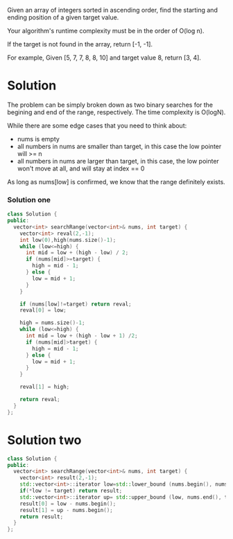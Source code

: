 Given an array of integers sorted in ascending order, find the starting and ending position of a given target value.

Your algorithm's runtime complexity must be in the order of O(log n).

If the target is not found in the array, return [-1, -1].

For example,
Given [5, 7, 7, 8, 8, 10] and target value 8,
return [3, 4].

  
# Solution
  
The problem can be simply broken down as two binary searches for the begining and end of the range, respectively. The time complexity is O(logN).
  
While there are some edge cases that you need to think about:

* nums is empty  
* all numbers in nums are smaller than target, in this case the low pointer will >= n  
* all numbers in nums are larger than target, in this case, the low pointer won't move at all, and will stay at index == 0  

As long as nums[low] is confirmed, we know that the range definitely exists.  
  
### Solution one  

```cpp  
class Solution {
public:
  vector<int> searchRange(vector<int>& nums, int target) {
    vector<int> reval(2,-1);
    int low(0),high(nums.size()-1);
    while (low<=high) {
      int mid = low + (high - low) / 2;
      if (nums[mid]>=target) {
        high = mid - 1;
      } else {
        low = mid + 1;
      }
    }

    if (nums[low]!=target) return reval;
    reval[0] = low;

    high = nums.size()-1;
    while (low<=high) {
      int mid = low + (high - low + 1) /2;
      if (nums[mid]>target) {
        high = mid - 1;
      } else {
        low = mid + 1;
      }
    }

    reval[1] = high;

    return reval;
  }
};
```

# Solution two

```cpp
class Solution {
public:
  vector<int> searchRange(vector<int>& nums, int target) {
    vector<int> result(2,-1);
    std::vector<int>::iterator low=std::lower_bound (nums.begin(), nums.end(), target);
    if(*low != target) return result;
    std::vector<int>::iterator up= std::upper_bound (low, nums.end(), target) -1;
    result[0] = low - nums.begin();
    result[1] = up - nums.begin();
    return result;
  }
};
```
